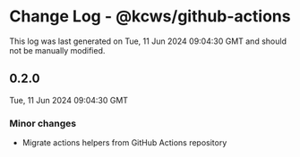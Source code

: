 # Change Log - @kcws/github-actions

This log was last generated on Tue, 11 Jun 2024 09:04:30 GMT and should not be manually modified.

## 0.2.0
Tue, 11 Jun 2024 09:04:30 GMT

### Minor changes

- Migrate actions helpers from GitHub Actions repository

